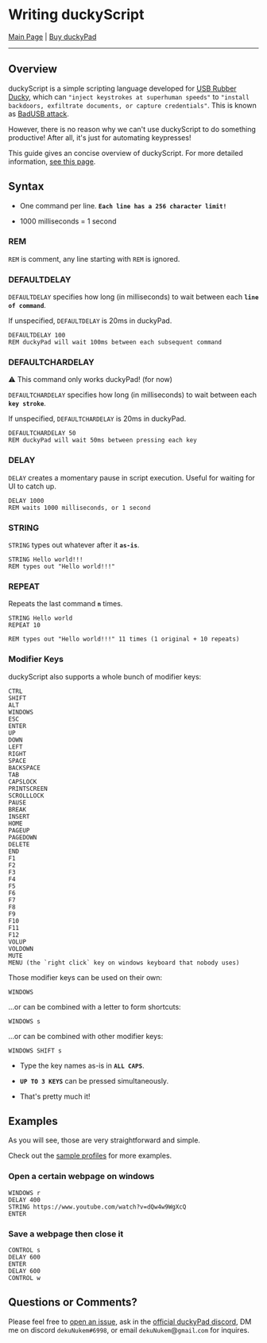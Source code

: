 # Writing duckyScript

[Main Page](/README.md) | [Buy duckyPad](/purchase_information.md)

------

## Overview

duckyScript is a simple scripting language developed for [USB Rubber Ducky](https://shop.hak5.org/products/usb-rubber-ducky-deluxe), which can `"inject keystrokes at superhuman speeds"` to `"install backdoors, exfiltrate documents, or capture credentials"`. This is known as [BadUSB attack](https://arstechnica.com/information-technology/2014/07/this-thumbdrive-hacks-computers-badusb-exploit-makes-devices-turn-evil/).

However, there is no reason why we can't use duckyScript to do something productive! After all, it's just for automating keypresses!

This guide gives an concise overview of duckyScript. For more detailed information, [see this page](https://github.com/hak5darren/USB-Rubber-Ducky/wiki/Duckyscript).

## Syntax

* One command per line. **`Each line has a 256 character limit!`**

* 1000 milliseconds = 1 second

### REM

`REM` is comment, any line starting with `REM` is ignored.

### DEFAULTDELAY

`DEFAULTDELAY` specifies how long (in milliseconds) to wait between each **`line of command`**.

If unspecified, `DEFAULTDELAY` is 20ms in duckyPad.

```
DEFAULTDELAY 100
REM duckyPad will wait 100ms between each subsequent command
```

### DEFAULTCHARDELAY

⚠️ This command only works duckyPad! (for now)

`DEFAULTCHARDELAY` specifies how long (in milliseconds) to wait between each **`key stroke`**.

If unspecified, `DEFAULTCHARDELAY` is 20ms in duckyPad.

```
DEFAULTCHARDELAY 50
REM duckyPad will wait 50ms between pressing each key
```

### DELAY

`DELAY` creates a momentary pause in script execution. Useful for waiting for UI to catch up.

```
DELAY 1000
REM waits 1000 milliseconds, or 1 second
```

### STRING

`STRING` types out whatever after it **`as-is`**.

```
STRING Hello world!!!
REM types out "Hello world!!!"
```

### REPEAT

Repeats the last command **`n`** times.

```
STRING Hello world
REPEAT 10

REM types out "Hello world!!!" 11 times (1 original + 10 repeats)
```

### Modifier Keys

duckyScript also supports a whole bunch of modifier keys:

```
CTRL
SHIFT
ALT
WINDOWS
ESC
ENTER
UP
DOWN
LEFT
RIGHT
SPACE
BACKSPACE
TAB
CAPSLOCK
PRINTSCREEN
SCROLLLOCK
PAUSE
BREAK
INSERT
HOME
PAGEUP
PAGEDOWN
DELETE
END
F1
F2
F3
F4
F5
F6
F7
F8
F9
F10
F11
F12
VOLUP
VOLDOWN
MUTE
MENU (the `right click` key on windows keyboard that nobody uses)
```

Those modifier keys can be used on their own:

`WINDOWS`

...or can be combined with a letter to form shortcuts:

`WINDOWS s`

...or can be combined with other modifier keys:

`WINDOWS SHIFT s`

* Type the key names as-is in **`ALL CAPS`**.

* **`UP TO 3 KEYS`** can be pressed simultaneously.

* That's pretty much it!

## Examples

As you will see, those are very straightforward and simple.

Check out the [sample profiles](https://github.com/dekuNukem/duckyPad/tree/master/sample_profiles) for more examples.

### Open a certain webpage on windows

```
WINDOWS r
DELAY 400
STRING https://www.youtube.com/watch?v=dQw4w9WgXcQ
ENTER
```

### Save a webpage then close it

```
CONTROL s
DELAY 600
ENTER
DELAY 600
CONTROL w
```

## Questions or Comments?

Please feel free to [open an issue](https://github.com/dekuNukem/duckypad/issues), ask in the [official duckyPad discord](https://discord.gg/4sJCBx5), DM me on discord `dekuNukem#6998`, or email `dekuNukem`@`gmail`.`com` for inquires.
